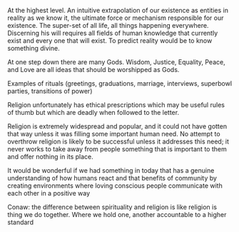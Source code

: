 At the highest level. An intuitive extrapolation of our existence as entities in reality as we know it, the ultimate force or mechanism responsible for our existence. The super-set of all life, all things happening everywhere. Discerning his will requires all fields of human knowledge that currently exist and every one that will exist. To predict reality would be to know something divine.

At one step down there are many Gods. Wisdom, Justice, Equality, Peace, and Love are all ideas that should be worshipped as Gods.

Examples of rituals (greetings, graduations, marriage, interviews, superbowl parties, transitions of power)

Religion unfortunately has ethical prescriptions which may be useful rules of thumb but which are deadly when followed to the letter.

Religion is extremely widespread and popular, and it could not have gotten that way unless it was filling some important human need. No attempt to overthrow religion is likely to be successful unless it addresses this need; it never works to take away from people something that is important to them and offer nothing in its place.

It would be wonderful if we had something in today that has a genuine understanding of how humans react and that benefits of community by creating environments where loving conscious people communicate with each other in a positive way

Conaw: the difference between spirituality and religion is like religion is thing we do together. Where we hold one, another accountable to a higher standard

